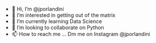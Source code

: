 - 👋 Hi, I’m @jporlandini
- 👀 I’m interested in getting out of the matrix
- 🌱 I’m currently learning Data Science
- 💞️ I’m looking to collaborate on Python 
- 📫 How to reach me ... Dm me on Instagram @jporlandini

<!---
jporlandini/jporlandini is a ✨ special ✨ repository because its `README.md` (this file) appears on your GitHub profile.
You can click the Preview link to take a look at your changes.
--->
